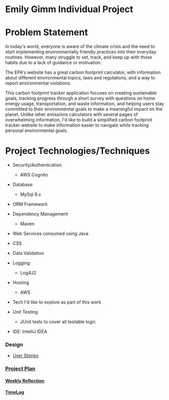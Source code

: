 # Emily Gimm Individual Project
# Problem Statement

In today's world, everyone is aware of the climate crisis and the need to start implementing environmentally friendly practices into their everyday routines. However, many struggle to set, track, and keep up with those habits due to a lack of guidance or motivation.



The EPA's website has a great carbon footprint calculator, with information about different environmental topics, laws and regulations, and a way to report environmental violations.

This carbon footprint tracker application focuses on creating sustainable goals, tracking progress through a short survey with questions on home energy usage, transportation, and waste information, and helping users stay committed to their environmental goals to make a meaningful impact on the planet. Unlike other emissions calculators with several pages of overwhelming information, I'd like to build a simplified carbon footprint tracker website to make information easier to navigate while tracking personal environmental goals.


# Project Technologies/Techniques
* Security/Authentication
  * AWS Cognito
* Database
  * MySql 8.x
* ORM Framework

* Dependency Management
  * Maven
* Web Services consumed using Java

* CSS

* Data Validation

* Logging
    * Log4J2
* Hosting
  * AWS
* Tech I'd like to explore as part of this work

* Unit Testing
    * JUnit tests to cover all testable logic
* IDE: IntelliJ IDEA

### Design

* [User Stories](DesignDocuments/userStories.md)

### [Project Plan](ProjectPlan.md)

#### [Weekly Reflection](WeeklyReflection.md)
#### [TimeLog](TimeLog.md)



